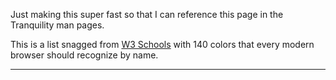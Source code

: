 Just making this super fast so that I can reference this page in the
Tranquility man pages.

This is a list snagged from [W3 Schools](https://www.w3schools.com/html) with
140 colors that every modern browser should recognize by name.

---


